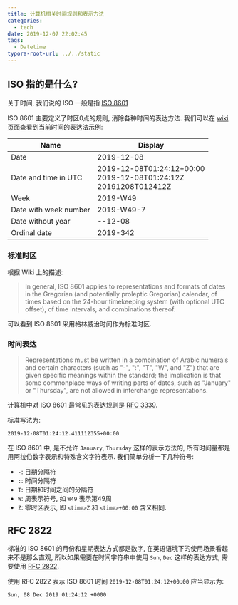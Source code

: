 ```yaml
---
title: 计算机相关时间规则和表示方法
categories:
  - tech
date: 2019-12-07 22:02:45
tags:
  - Datetime
typora-root-url: ../../static
---
```


## ISO 指的是什么?

关于时间, 我们说的 ISO 一般是指 [ISO 8601](https://en.wikipedia.org/wiki/ISO_8601)

ISO 8601 主要定义了时区0点的规则, 消除各种时间的表达方法. 我们可以在 [wiki 页面](https://en.wikipedia.org/wiki/ISO_8601)查看到当前时间的表达法示例:

| Name                  | Display                                                      |
| --------------------- | ------------------------------------------------------------ |
| Date                  | 2019-12-08                                                   |
| Date and time in UTC  | 2019-12-08T01:24:12+00:00<br/>2019-12-08T01:24:12Z<br/>20191208T012412Z |
| Week                  | 2019-W49                                                     |
| Date with week number | 2019-W49-7                                                   |
| Date without year     | --12-08                                                      |
| Ordinal date          | 2019-342                                                     |

### 标准时区

根据 Wiki 上的描述:

> In general, ISO 8601 applies to representations and formats of dates in the Gregorian (and potentially proleptic Gregorian) calendar, of times based on the 24-hour timekeeping system (with optional UTC offset), of time intervals, and combinations thereof.

可以看到 ISO 8601 采用格林威治时间作为标准时区.

### 时间表达

> Representations must be written in a combination of Arabic numerals and certain characters (such as "-", ":", "T", "W", and "Z") that are given specific meanings within the standard; the implication is that some commonplace ways of writing parts of dates, such as "January" or "Thursday", are not allowed in interchange representations.

计算机中对 ISO 8601 最常见的表达规则是 [RFC 3339](https://www.ietf.org/rfc/rfc3339.txt).

标准写法为:

```
2019-12-08T01:24:12.411112355+00:00
```

在 ISO 8601 中, 是不允许 `January`, `Thursday` 这样的表示方法的, 所有时间量都是用阿拉伯数字表示和特殊含义字符表示. 我们简单分析一下几种符号:

- `-`: 日期分隔符
- `:`: 时间分隔符
- `T`: 日期和时间之间的分隔符
- `W`: 周表示符号, 如 `W49` 表示第49周
- `Z`: 零时区表示, 即 `<time>Z` 和 `<time>+00:00` 含义相同.

## RFC 2822

标准的 ISO 8601 的月份和星期表达方式都是数字, 在英语语境下的使用场景看起来不是那么直观, 所以如果需要在时间字符串中使用 `Sun`, `Dec` 这样的表达方式, 需要使用 [RFC 2822](https://www.ietf.org/rfc/rfc2822.txt).

使用 RFC 2822 表示 ISO 8601 时间 `2019-12-08T01:24:12+00:00` 应当显示为:

```
Sun, 08 Dec 2019 01:24:12 +0000
```
